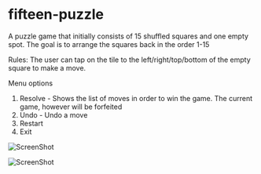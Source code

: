 # fifteen-puzzle
A puzzle game that initially consists of 15 shuffled squares and one empty spot. The goal is to arrange the squares back in the order 1-15

Rules: The user can tap on the tile to the left/right/top/bottom of the empty square to make a move.

Menu options
1) Resolve - Shows the list of moves in order to win the game. The current game, however will be forfeited
2) Undo - Undo a move
3) Restart
4) Exit

![ScreenShot](https://raw.github.com/Androidhacks7fifteen-puzzle/master/screenshots/Screenshot_20160305-125731.png)

![ScreenShot](https://raw.github.com/Androidhacks7/fifteen-puzzle/master/screenshots/Screenshot_20160305-125749.png)
